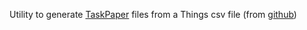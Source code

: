 Utility to generate [TaskPaper](https://www.taskpaper.com/) files from a Things csv file (from [github](https://github.com/AlexanderWillner/things.sh))

